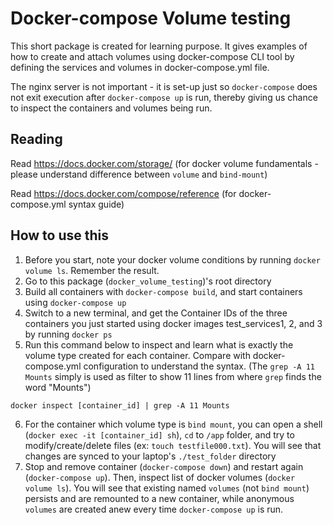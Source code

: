 # Docker-compose Volume testing

This short package is created for learning purpose. It gives examples of how to create and attach volumes using docker-compose CLI tool by defining the services and volumes in docker-compose.yml file.

The nginx server is not important - it is set-up just so `docker-compose` does not exit execution after `docker-compose up` is run, thereby giving us chance to inspect the containers and volumes being run.

## Reading
Read https://docs.docker.com/storage/  (for docker volume fundamentals - please understand difference between `volume` and `bind-mount`)

Read https://docs.docker.com/compose/reference (for docker-compose.yml  syntax guide)

## How to use this 
1. Before you start, note your docker volume conditions by running `docker volume ls`. Remember the result.
2. Go to this package (`docker_volume_testing`)'s root directory
3. Build all containers with `docker-compose build`, and start containers using `docker-compose up`
4. Switch to a new terminal, and get the Container IDs of the three containers you just started using docker images test_services1, 2, and 3 by running `docker ps`
5. Run this command below to inspect and learn what is exactly the volume type created for each container. Compare with docker-compose.yml configuration to understand the syntax. (The `grep -A 11 Mounts` simply is used as filter to show 11 lines from where `grep` finds the word "Mounts")

```
docker inspect [container_id] | grep -A 11 Mounts
```
6. For the container which volume type is `bind mount`, you can open a shell (`docker exec -it [container_id] sh`), `cd` to `/app` folder, and try to modify/create/delete files (ex: `touch testfile000.txt`). You will see that changes are synced to your laptop's `./test_folder` directory
7. Stop and remove container (`docker-compose down`) and restart again (`docker-compose up`). Then, inspect list of docker volumes (`docker volume ls`). You will see that existing named `volumes` (not `bind mount`) persists and are remounted to a new container, while anonymous `volumes` are created anew every time `docker-compose up` is run.
